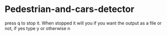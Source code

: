 # Pedestrian-and-cars-detector
press q to stop it. 
When stopped it will you if you want the output as a file or not, if yes type y or otherwise n
